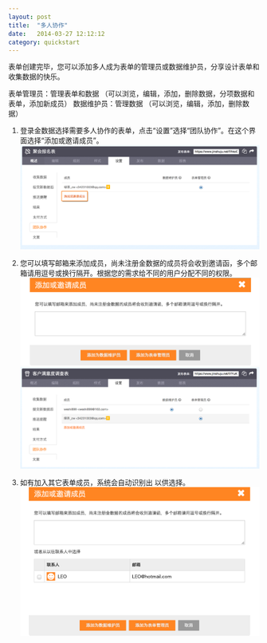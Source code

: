 ```yaml
---
layout: post
title:  "多人协作"
date:   2014-03-27 12:12:12
category: quickstart
---
```


表单创建完毕，您可以添加多人成为表单的管理员或数据维护员，分享设计表单和收集数据的快乐。  

表单管理员：管理表单和数据
（可以浏览，编辑，添加，删除数据，分项数据和表单，添加新成员）
数据维护员：管理数据
（可以浏览，编辑，添加，删除数据）

1. 登录金数据选择需要多人协作的表单，点击“设置”选择“团队协作”。在这个界面选择“添加或邀请成员”。
![多人协作](/images/team-1.png) 

2. 您可以填写邮箱来添加成员，尚未注册金数据的成员将会收到邀请函，多个邮箱请用逗号或换行隔开。根据您的需求给不同的用户分配不同的权限。 
![多人协作](/images/team-2.png)
![多人协作](/images/team-3.png)

3. 如有加入其它表单成员，系统会自动识别出 以供选择。
![多人协作](/images/team-4.png) 

